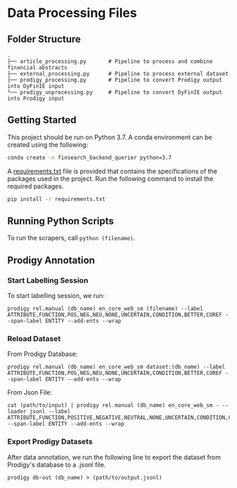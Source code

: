 # Data Processing Files
## Folder Structure
    .
    ├── article_processing.py       # Pipeline to process and combine financial abstracts
    ├── external_processing.py      # Pipeline to process external dataset           
    ├── prodigy_processing.py       # Pipeline to convert Prodigy output into DyFinIE input
    └── prodigy_unprocessing.py     # Pipeline to convert DyFinIE output into Prodigy input

## Getting Started
This project should be run on Python 3.7. A conda environment can be created using the following:
```bash
conda create -n finsearch_backend_querier python=3.7
```

A [requirements.txt](https://github.com/ValaryLim/financeOpenIE/tree/main/dyfinie/requirements.txt) file is provided that contains the specifications of the packages used in the project. Run the following command to install the required packages.
```bash
pip install -r requirements.txt
```
## Running Python Scripts
To run the scrapers, call `python (filename)`.

## Prodigy Annotation
### Start Labelling Session
To start labelling session, we run:
```
prodigy rel.manual (db_name) en_core_web_sm (filename) --label ATTRIBUTE,FUNCTION,POS,NEG,NEU,NONE,UNCERTAIN,CONDITION,BETTER,COREF --span-label ENTITY --add-ents --wrap 
```

### Reload Dataset
From Prodigy Database:
```
prodigy rel.manual (db_name) en_core_web_sm dataset:(db_name) --label ATTRIBUTE,FUNCTION,POS,NEG,NEU,NONE,UNCERTAIN,CONDITION,BETTER,COREF --span-label ENTITY --add-ents --wrap 
```

From Json File:
```
cat (path/to/input) | prodigy rel.manual (db_name) en_core_web_sm - --loader jsonl --label ATTRIBUTE,FUNCTION,POSITIVE,NEGATIVE,NEUTRAL,NONE,UNCERTAIN,CONDITION,COMPARISON,COREFERENCE,DIRECT,INDIRECT --span-label ENTITY --add-ents --wrap 
```


### Export Prodigy Datasets
After data annotation, we run the following line to export the dataset from Prodigy's database to a .jsonl file.
```
prodigy db-out (db_name) > (path/to/output.jsonl)
```

